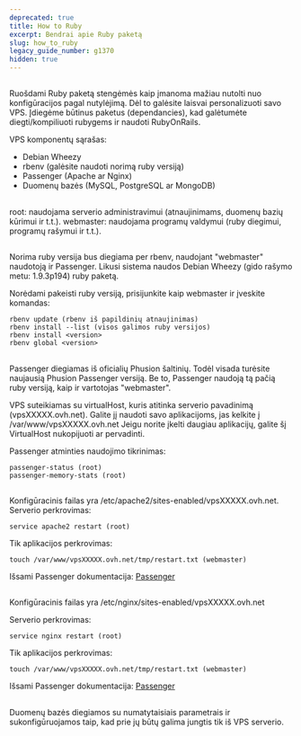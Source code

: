 ```yaml
---
deprecated: true
title: How to Ruby
excerpt: Bendrai apie Ruby paketą
slug: how_to_ruby
legacy_guide_number: g1370
hidden: true
---
```



## 
Ruošdami Ruby paketą stengėmės kaip įmanoma mažiau nutolti nuo konfigūracijos pagal nutylėjimą. Dėl to galėsite laisvai personalizuoti savo VPS.
Įdiegėme būtinus paketus (dependancies), kad galėtumėte diegti/kompiliuoti rubygems ir naudoti RubyOnRails.

VPS komponentų sąrašas:

- Debian Wheezy
- rbenv (galėsite naudoti norimą ruby versiją)
- Passenger (Apache ar Nginx)
- Duomenų bazės (MySQL, PostgreSQL ar MongoDB)




## 
root: naudojama serverio administravimui (atnaujinimams, duomenų bazių kūrimui ir t.t.). 
webmaster: naudojama programų valdymui (ruby diegimui, programų rašymui ir t.t.).


## 
Norima ruby versija bus diegiama per rbenv, naudojant "webmaster" naudotoją ir Passenger. Likusi sistema naudos Debian Wheezy (gido rašymo metu: 1.9.3p194) ruby paketą.

Norėdami pakeisti ruby versiją, prisijunkite kaip webmaster ir įveskite komandas:

```
rbenv update (rbenv iš papildinių atnaujinimas)
rbenv install --list (visos galimos ruby versijos)
rbenv install <version>
rbenv global <version>
```




## 
Passenger diegiamas iš oficialių Phusion šaltinių. Todėl visada turėsite naujausią Phusion Passenger versiją. Be to, Passenger naudoją tą pačią ruby versiją, kaip ir vartotojas "webmaster".

VPS suteikiamas su virtualHost, kuris atitinka serverio pavadinimą (vpsXXXXX.ovh.net).
Galite jį naudoti savo aplikacijoms, jas kelkite į /var/www/vpsXXXXX.ovh.net
Jeigu norite įkelti daugiau aplikacijų, galite šį VirtualHost nukopijuoti ar pervadinti.

Passenger atminties naudojimo tikrinimas:

```
passenger-status (root)
passenger-memory-stats (root)
```




## 
Konfigūracinis failas yra /etc/apache2/sites-enabled/vpsXXXXX.ovh.net.
Serverio perkrovimas: 
```
service apache2 restart (root)
```

Tik aplikacijos perkrovimas: 
```
touch /var/www/vpsXXXXX.ovh.net/tmp/restart.txt (webmaster)
```


Išsami Passenger dokumentacija: [Passenger](http://www.modrails.com/documentation/Users%20guide%20Apache.html)


## 
Konfigūracinis failas yra /etc/nginx/sites-enabled/vpsXXXXX.ovh.net

Serverio perkrovimas: 
```
service nginx restart (root)
```

Tik aplikacijos perkrovimas: 
```
touch /var/www/vpsXXXXX.ovh.net/tmp/restart.txt (webmaster)
```


Išsami Passenger dokumentacija: [Passenger](http://www.modrails.com/documentation/Users%20guide%20Nginx.html)


## 
Duomenų bazės diegiamos su numatytaisiais parametrais ir sukonfigūruojamos taip, kad prie jų būtų galima jungtis tik iš VPS serverio.

